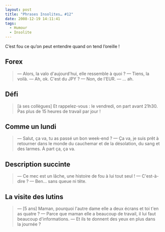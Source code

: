 ```yaml
---
layout: post
title: "Phrases Insolites… #12"
date: 2008-12-19 14:11:41
tags:
  - Humour
  - Insolite
---
```


C’est fou ce qu’on peut entendre quand on tend l’oreille&nbsp;!

<!-- more -->

## Forex

> — Alors, la valo d'aujourd'hui, elle ressemble à quoi&nbsp;?
> — Tiens, la voilà.
> — Ah, ok. C'est du JPY&nbsp;?
> — Non, de l'EUR.
> — … ah.

## Défi

> [à ses collègues] Et rappelez-vous&nbsp;: le vendredi, on part avant 21h30\. Pas plus de 15 heures de travail par jour&nbsp;!

## Comme un lundi

> — Salut, ça va, tu as passé un bon week-end&nbsp;?
> — Ça va, je suis prêt à retourner dans le monde du cauchemar et de la désolation, du sang et des larmes. À part ça, ça va.

## Description succinte

> — Ce mec est un lâche, une histoire de fou à lui tout seul&nbsp;!
> — C'est-à-dire&nbsp;?
> — Ben… sans queue ni tête.

## La visite des lutins

> — [5 ans] Maman, pourquoi l'autre dame elle a deux écrans et toi t'en as quatre&nbsp;?
> — Parce que maman elle a beaucoup de travail, il lui faut beaucoup d'informations.
> — Et ils te donnent des yeux en plus dans la journée&nbsp;?
